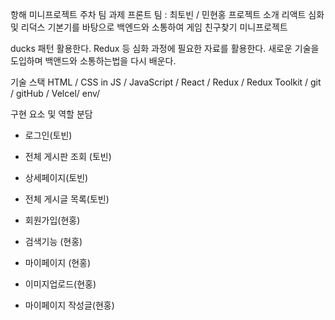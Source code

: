 항해 미니프로젝트 주차 팀 과제
프론트 팀 : 최토빈 / 민현홍
프로젝트 소개
리액트 심화 및 리덕스 기본기를 바탕으로 백엔드와 소통하여 게임 친구찾기 미니프로젝트

ducks 패턴 활용한다.
Redux 등 심화 과정에 필요한 자료를 활용한다.
새로운 기술을 도입하며 백앤드와 소통하는법을 다시 배운다.

기술 스택
HTML / CSS in JS / JavaScript / React / Redux / Redux Toolkit / git / gitHub / Velcel/ env/

구현 요소 및 역할 분담

- 로그인(토빈) 
- 전체 게시판 조회 (토빈) 
- 상세페이지(토빈) 
- 전체 게시글 목록(토빈) 

- 회원가입(현홍)
- 검색기능 (현홍) 
- 마이페이지 (현홍) 
- 이미지업로드(현홍) 
- 마이페이지 작성글(현홍)


